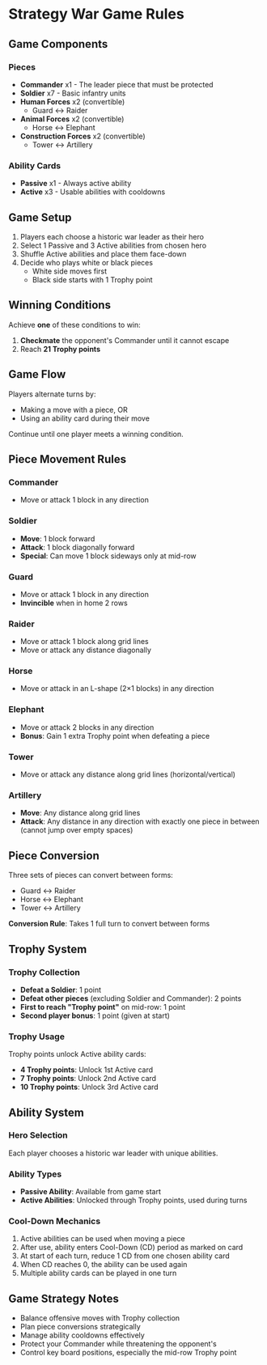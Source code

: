 # Strategy War Game Rules

## Game Components

### Pieces
- **Commander** x1 - The leader piece that must be protected
- **Soldier** x7 - Basic infantry units
- **Human Forces** x2 (convertible)
  - Guard ↔ Raider
- **Animal Forces** x2 (convertible)
  - Horse ↔ Elephant
- **Construction Forces** x2 (convertible)
  - Tower ↔ Artillery

### Ability Cards
- **Passive** x1 - Always active ability
- **Active** x3 - Usable abilities with cooldowns

## Game Setup

1. Players each choose a historic war leader as their hero
2. Select 1 Passive and 3 Active abilities from chosen hero
3. Shuffle Active abilities and place them face-down
4. Decide who plays white or black pieces
   - White side moves first
   - Black side starts with 1 Trophy point

## Winning Conditions

Achieve **one** of these conditions to win:
1. **Checkmate** the opponent's Commander until it cannot escape
2. Reach **21 Trophy points**

## Game Flow

Players alternate turns by:
- Making a move with a piece, OR
- Using an ability card during their move

Continue until one player meets a winning condition.

## Piece Movement Rules

### Commander
- Move or attack 1 block in any direction

### Soldier
- **Move**: 1 block forward
- **Attack**: 1 block diagonally forward
- **Special**: Can move 1 block sideways only at mid-row

### Guard
- Move or attack 1 block in any direction
- **Invincible** when in home 2 rows

### Raider
- Move or attack 1 block along grid lines
- Move or attack any distance diagonally

### Horse
- Move or attack in an L-shape (2×1 blocks) in any direction

### Elephant
- Move or attack 2 blocks in any direction
- **Bonus**: Gain 1 extra Trophy point when defeating a piece

### Tower
- Move or attack any distance along grid lines (horizontal/vertical)

### Artillery
- **Move**: Any distance along grid lines
- **Attack**: Any distance in any direction with exactly one piece in between (cannot jump over empty spaces)

## Piece Conversion

Three sets of pieces can convert between forms:
- Guard ↔ Raider
- Horse ↔ Elephant  
- Tower ↔ Artillery

**Conversion Rule**: Takes 1 full turn to convert between forms

## Trophy System

### Trophy Collection
- **Defeat a Soldier**: 1 point
- **Defeat other pieces** (excluding Soldier and Commander): 2 points
- **First to reach "Trophy point"** on mid-row: 1 point
- **Second player bonus**: 1 point (given at start)

### Trophy Usage
Trophy points unlock Active ability cards:
- **4 Trophy points**: Unlock 1st Active card
- **7 Trophy points**: Unlock 2nd Active card
- **10 Trophy points**: Unlock 3rd Active card

## Ability System

### Hero Selection
Each player chooses a historic war leader with unique abilities.

### Ability Types
- **Passive Ability**: Available from game start
- **Active Abilities**: Unlocked through Trophy points, used during turns

### Cool-Down Mechanics
1. Active abilities can be used when moving a piece
2. After use, ability enters Cool-Down (CD) period as marked on card
3. At start of each turn, reduce 1 CD from one chosen ability card
4. When CD reaches 0, the ability can be used again
5. Multiple ability cards can be played in one turn

## Game Strategy Notes

- Balance offensive moves with Trophy collection
- Plan piece conversions strategically 
- Manage ability cooldowns effectively
- Protect your Commander while threatening the opponent's
- Control key board positions, especially the mid-row Trophy point